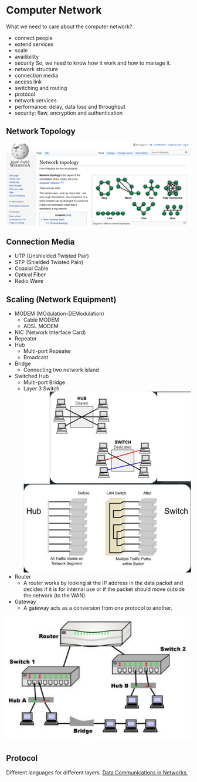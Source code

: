 # Computer Network

What we need to care about the computer network?
- connect people
- extend services
- scale
- availibility
- security
So, we need to know how it work and how to manage it.
- network structure
- connection media
- access link
- switching and routing
- protocol
- network services
- performance: delay, data loss and throughput
- security: flaw, encryption and authentication

## Network Topology
![](fig/topology.png)

## Connection Media
- UTP (Unshielded Twisted Pair)
- STP (Shielded Twisted Pain)
- Coaxial Cable
- Optical Fiber
- Radio Wave

## Scaling (Network Equipment)
- MODEM (MOdulation-DEModulation)
  - Cable MODEM
  - ADSL MODEM
- NIC (Network Interface Card)
- Repeater
- Hub
  - Multi-port Repeater
  - Broadcast
- Bridge
  - Connecting two network island
- Switched Hub
  - Multi-port Bridge
  - Layer 3 Switch
  ![](fig/hub-vs-switch.png)
- Router
  -  A router works by looking at the IP address in the data packet and decides if it is for internal use or if the packet should move outside the network (to the WAN).
- Gateway
  - A gateway acts as a conversion from one protocol to another.

![](data-comm/fig/connection-devices.png)

## Protocol
Different languages for different layers.
[Data Communications in Networks.](https://hackmd.io/rXs0HZ2qR2CWWV4peYQ4eg?view)

